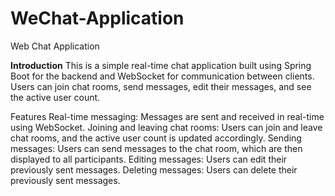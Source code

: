 # WeChat-Application
Web Chat Application 

**Introduction**
This is a simple real-time chat application built using Spring Boot for the backend and WebSocket for communication between clients. Users can join chat rooms, send messages, edit their messages, and see the active user count.

Features
Real-time messaging: Messages are sent and received in real-time using WebSocket.
Joining and leaving chat rooms: Users can join and leave chat rooms, and the active user count is updated accordingly.
Sending messages: Users can send messages to the chat room, which are then displayed to all participants.
Editing messages: Users can edit their previously sent messages.
Deleting messages: Users can delete their previously sent messages.
